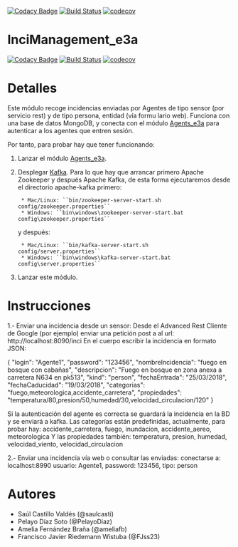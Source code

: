 [![Codacy Badge](https://api.codacy.com/project/badge/Grade/6f1eae5c3b7749a3ba299ae6c548e3a9)](https://app.codacy.com/app/ameliafb/InciManager_e3a?utm_source=github.com&amp;utm_medium=referral&amp;utm_content=Arquisoft/InciManager_e3a&amp;utm_campaign=Badge_Grade)
[![Build Status](https://travis-ci.org/Arquisoft/InciManager_e3a.svg?branch=master)](https://travis-ci.org/Arquisoft/InciManager_e3a)
[![codecov](https://codecov.io/gh/Arquisoft/InciManager_e3a/branch/master/graph/badge.svg)](https://codecov.io/gh/Arquisoft/InciManager_e3a)


# InciManagement_e3a
[![Codacy Badge](https://api.codacy.com/project/badge/Grade/6f1eae5c3b7749a3ba299ae6c548e3a9)](https://app.codacy.com/app/ameliafb/InciManager_e3a?utm_source=github.com&amp;utm_medium=referral&amp;utm_content=Arquisoft/InciManager_e3a&amp;utm_campaign=Badge_Grade)
[![Build Status](https://travis-ci.org/Arquisoft/InciManager_e3a.svg?branch=master)](https://travis-ci.org/Arquisoft/InciManager_e3a)
[![codecov](https://codecov.io/gh/Arquisoft/InciManager_e3a/branch/master/graph/badge.svg)](https://codecov.io/gh/Arquisoft/InciManager_e3a)

# Detalles

Este módulo recoge incidencias enviadas por Agentes de tipo sensor (por servicio rest) y de tipo persona, entidad (vía formu
lario web).
Funciona con una base de datos MongoDB, y conecta con el módulo [Agents_e3a](https://github.com/Arquisoft/Agents_e3a.git) para autenticar a los agentes que entren sesión.

Por tanto, para probar hay que tener funcionando:
1. Lanzar el módulo [Agents_e3a](https://github.com/Arquisoft/Agents_e3a.git).
2. Desplegar [Kafka](https://kafka.apache.org/quickstart). Para lo que hay que arrancar primero Apache Zookeeper y después Apache Kafka, de esta forma ejecutaremos desde el directorio apache-kafka primero:
		
		* Mac/Linux: ``bin/zookeeper-server-start.sh config/zookeeper.properties``
		* Windows: ``bin\windows\zookeeper-server-start.bat config\zookeeper.properties``

	y después:

		* Mac/Linux: ``bin/kafka-server-start.sh config/server.properties``
   		* Windows: ``bin\windows\kafka-server-start.bat config\server.properties``

3. Lanzar este módulo.

# Instrucciones

1.- Enviar una incidencia desde un sensor:
  Desde el Advanced Rest Cliente de Google (por ejemplo) enviar una petición post a al url: http://localhost:8090/inci
En el cuerpo escribir la incidencia en formato JSON:

{
  "login": "Agente1",
  "password": "123456",
  "nombreIncidencia": "fuego en bosque con cabañas",
  "descripcion": "Fuego en bosque en zona anexa a carretera N634 en pk513",
  "kind": "person",
  "fechaEntrada": "25/03/2018",
  "fechaCaducidad": "19/03/2018",
  "categorias": "fuego,meteorologica,accidente_carretera",
  "propiedades": "temperatura/80,presion/50,humedad/30,velocidad_circulacion/120"
}

Si la autenticación del agente es correcta se guardará la incidencia en la BD y se enviará a kafka.
Las categorías están predefinidas, actualmente, para probar hay: accidente_carretera, fuego, inundacion, accidente_aereo, 
meteorologica
Y las propiedades también: temperatura, presion, humedad, velocidad_viento, velocidad_circulacion
	
2.- Enviar una incidencia vía web o consultar las enviadas:
conectarse a: localhost:8990
usuario: Agente1, password: 123456, tipo: person


# Autores
- Saúl Castillo Valdés (@saulcasti)
- Pelayo Díaz Soto (@PelayoDiaz)
- Amelia Fernández Braña (@ameliafb)
- Francisco Javier Riedemann Wistuba (@FJss23)

